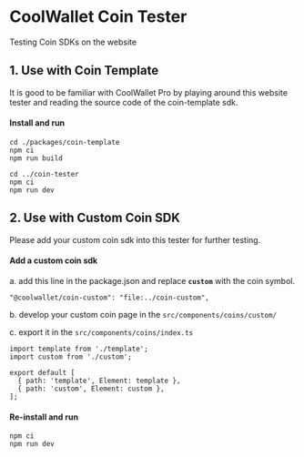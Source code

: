 # CoolWallet Coin Tester

Testing Coin SDKs on the website

## 1. Use with Coin Template

It is good to be familiar with CoolWallet Pro by playing around this website tester and reading the source code of the coin-template sdk.

#### Install and run

```shell
cd ./packages/coin-template
npm ci
npm run build

cd ../coin-tester
npm ci
npm run dev
```

## 2. Use with Custom Coin SDK

Please add your custom coin sdk into this tester for further testing.

#### Add a custom coin sdk

a. add this line in the package.json and replace **`custom`** with the coin symbol.

```shell
"@coolwallet/coin-custom": "file:../coin-custom",
```

b. develop your custom coin page in the `src/components/coins/custom/`

c. export it in the `src/components/coins/index.ts`

```shell
import template from './template';
import custom from './custom';

export default [
  { path: 'template', Element: template },
  { path: 'custom', Element: custom },
];
```

#### Re-install and run

```shell
npm ci
npm run dev
```
